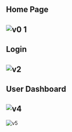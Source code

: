 ## Home Page 
![v0 1](https://github.com/user-attachments/assets/3c20ae38-8bff-4a4e-b5a1-2796fa002179)
--
## Login 
![v2](https://github.com/user-attachments/assets/6c2aed62-8aaa-4c08-9b5a-498c5075f387)
--
## User Dashboard
![v4](https://github.com/user-attachments/assets/f5ba62f0-3aa7-43ea-b950-4ccc444a6fb4)
--
![v5](https://github.com/user-attachments/assets/f8297f31-2716-430d-991a-ff75e5e58023)


